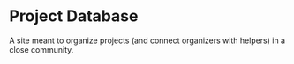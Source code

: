 # Project Database
A site meant to organize projects (and connect organizers with helpers) in a close community.
